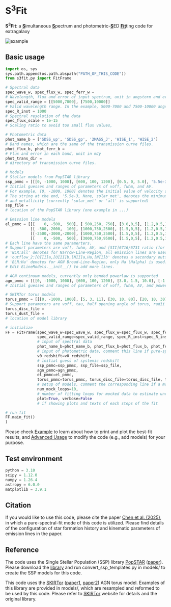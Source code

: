 # S<sup>3</sup>Fit
**S<sup>3</sup>Fit**: a <ins>**S**</ins>imultaneous <ins>**S**</ins>pectrum and photometric-<ins>**S**</ins>ED <ins>**Fit**</ins>ting code for extragalaxy

![example](https://github.com/user-attachments/assets/91ced4e2-c1d3-4083-a3c5-df94b367ddf1)

## Basic usage
```python
import os, sys
sys.path.append(os.path.abspath("PATH_OF_THIS_CODE"))
from s3fit.py import FitFrame

# Spectral data
spec_wave_w, spec_flux_w, spec_ferr_w =
# Wavelength, flux and error of input spectrum, unit in angstorm and erg/s/cm2/angstorm
spec_valid_range = [[5000,7000], [7500,10000]]
# Valid wavelength range. In the example, 5000-7000 and 7500-10000 angstorm are used in fitting.
spec_R_inst = 1000
# Spectral resolution of the data
spec_flux_scale = 1e-15
# Scaling ratio to avoid too small flux values, 

# Photometric data
phot_name_b = ['SDSS_up', 'SDSS_gp', '2MASS_J', 'WISE_1', 'WISE_2']
# Band names, which are the same of the transmission curve files.
phot_flux_b, phot_ferr_b =
# Flux and error in each band, unit in mJy
phot_trans_dir =
# directory of transmission curve files.

# Models
# Stellar models from PopSTAR library
ssp_pmmc = [[[0, -1000, 1000], [600, 100, 1200], [0.5, 0, 5.0], '5.5e-3, None, solar_met']]
# Initial guesses and ranges of parameters of voff, fwhm, and AV.
# For example, [0, -1000, 1000] denotes the initial value of velocity shift is 0, and is allowed to vary from -1000 to 1000 km/s.
# The string at the end, '5.5e-3, None, solar_met', denotes the minimum (5,5e-3 Gyr) and maximum (None if set to Universe age) stellar ages,
# and metallicity (currently 'solar_met' or 'all' is supported)
ssp_file =
# location of the PopSTAR library (one example in ...)

# Emission line models
el_pmmc = [[[    0, -500,  500], [ 500,250, 750], [3.0,0,5], [1.2,0.5,1.45], 'NLR:all'], 
           [[ -500,-2000,  100], [1000,750,2500], [1.5,0,5], [1.2,0.5,1.45], 'outflow_1:all'], 
           [[-2500,-3000,-2000], [1000,750,2500], [1.5,0,5], [1.2,0.5,1.45], 'outflow_2:[OIII]a,[OIII]b,[NII]a,Ha,[NII]b'],
           [[    0, -500,  500], [3000,750,9500], [1.5,0,5], [1.2,0.5,1.45], 'BLR:Ha']]
# Each line have the same paramerters.
# Support parameters are voff, fwhm, AV, and [SII]6716/6731 ratio (for electron density of 1e4--1cm-3)
# 'NLR:all' denotes for Narrow-Line-Region, all emission lines are used.
# 'outflow_2:[OIII]a,[OIII]b,[NII]a,Ha,[NII]b' denotes a secondary outflow component, for which only [OIII] doublets and Ha-[NII] complex are used.
# 'BLR:Ha' denotes for AGN Broad-Line-Region, only Ha (Halpha) is used.
# Edit ELineModels.__init__() to add more lines.

# AGN continuum models, currently only bended powerlaw is supported
agn_pmmc = [[[0, -1000, 1000], [600, 100, 1200], [3.0, 1.5, 10.0], [-1.7, -1.7, -1.7], 'powerlaw']]
# Initial guesses and ranges of parameters of voff, fwhm, AV, and powerlaw index from 0.1 to 5 micron.

# SKIRTor torus models
torus_pmmc = [[[0, -1000, 1000], [5, 3, 11], [30, 10, 80], [20, 10, 30], [50, 0, 90], 'disc+dust']] #'disc+dust'
# Support parameters are voff, tau, half opening angle of torus, radii ratio, inclination angle
torus_disc_file = 
torus_dust_file = 
# location of model library

# initialize 
FF = FitFrame(spec_wave_w=spec_wave_w, spec_flux_w=spec_flux_w, spec_ferr_w=spec_ferr_w, 
              spec_valid_range=spec_valid_range, spec_R_inst=spec_R_inst, spec_flux_scale=spec_flux_scale,
              # input of spectral data 
              phot_name_b=phot_name_b, phot_flux_b=phot_flux_b, phot_ferr_b=phot_ferr_b, phot_trans_dir=phot_trans_dir,
              # input of photometric data, comment this line if pure-spectral fitting is required
              v0_redshift=v0_redshift,
              # initial guess of systemic redshift
              ssp_pmmc=ssp_pmmc, ssp_file=ssp_file, 
              agn_pmmc=agn_pmmc, 
              el_pmmc=el_pmmc, 
              torus_pmmc=torus_pmmc, torus_disc_file=torus_disc_file, torus_dust_file=torus_dust_file,
              # setup of models, comment the corresponding line if a model is not required
              num_mock_loops=10,
              # number of fitting loops for mocked data to estimate uncertainties of parameters; set to 1 if only raw data is fit
              plot=True, verbose=False
              # if showing plots and texts of each steps of the fit

# run fit
FF.main_fit()
)
```
Please check [Example](example.ipynb) to learn about how to print and plot the best-fit results, 
and [Advanced Usage](advanced_usage.md) to modify the code (e.g., add models) for your purpose. 

## Test environment
```python
python = 3.10
scipy = 1.12.0
numpy = 1.26.4
astropy = 6.0.0
matplotlib = 3.9.1
```

## Citation
If you would like to use this code, please cite the paper [Chen et al. (2025)][1], in which a pure-spectral-fit mode of this code is utilized. Please find details of the configuration of star formation history and kinematic parameters of emission lines in the paper. 

## Reference
The code uses the Single Stellar Population (SSP) library [PopSTAR][2] ([paper][3]). Please download the [library][2] and run convert_ssp_templates.py in models/ to create the SSP models for this code. 

This code uses the [SKIRTor][4] ([paper1][5], [paper2][6]) AGN torus model. Examples of this library are provided in models/, which are resampled and reformed to be used by this code. Please refer to [SKIRTor][4] website for details and the original library. 

[1]: <https://iopscience.iop.org/article/10.3847/1538-4357/ad93ab>
[2]: <https://www.fractal-es.com/PopStar/>
[3]: <https://academic.oup.com/mnras/article/506/4/4781/6319511>
[4]: https://sites.google.com/site/skirtorus/sed-library?authuser=0
[5]: http://adsabs.harvard.edu/abs/2012MNRAS.420.2756S
[6]: http://adsabs.harvard.edu/abs/2016MNRAS.458.2288S
